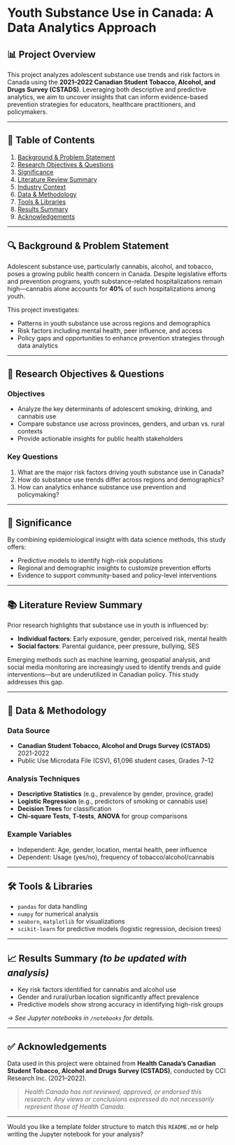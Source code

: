 # **Youth Substance Use in Canada: A Data Analytics Approach**

## 📊 Project Overview

This project analyzes adolescent substance use trends and risk factors in Canada using the **2021–2022 Canadian Student Tobacco, Alcohol, and Drugs Survey (CSTADS)**. Leveraging both descriptive and predictive analytics, we aim to uncover insights that can inform evidence-based prevention strategies for educators, healthcare practitioners, and policymakers.

---

## 📌 Table of Contents

1. [Background & Problem Statement](#background--problem-statement)
2. [Research Objectives & Questions](#research-objectives--questions)
3. [Significance](#significance)
4. [Literature Review Summary](#literature-review-summary)
5. [Industry Context](#industry-context)
6. [Data & Methodology](#data--methodology)
7. [Tools & Libraries](#tools--libraries)
8. [Results Summary](#results-summary)
9. [Acknowledgements](#acknowledgements)

---

## 🔍 Background & Problem Statement

Adolescent substance use, particularly cannabis, alcohol, and tobacco, poses a growing public health concern in Canada. Despite legislative efforts and prevention programs, youth substance-related hospitalizations remain high—cannabis alone accounts for **40%** of such hospitalizations among youth.

This project investigates:

* Patterns in youth substance use across regions and demographics
* Risk factors including mental health, peer influence, and access
* Policy gaps and opportunities to enhance prevention strategies through data analytics

---

## 🎯 Research Objectives & Questions

### Objectives

* Analyze the key determinants of adolescent smoking, drinking, and cannabis use
* Compare substance use across provinces, genders, and urban vs. rural contexts
* Provide actionable insights for public health stakeholders

### Key Questions

1. What are the major risk factors driving youth substance use in Canada?
2. How do substance use trends differ across regions and demographics?
3. How can analytics enhance substance use prevention and policymaking?

---

## 🧠 Significance

By combining epidemiological insight with data science methods, this study offers:

* Predictive models to identify high-risk populations
* Regional and demographic insights to customize prevention efforts
* Evidence to support community-based and policy-level interventions

---

## 📚 Literature Review Summary

Prior research highlights that substance use in youth is influenced by:

* **Individual factors**: Early exposure, gender, perceived risk, mental health
* **Social factors**: Parental guidance, peer pressure, bullying, SES

Emerging methods such as machine learning, geospatial analysis, and social media monitoring are increasingly used to identify trends and guide interventions—but are underutilized in Canadian policy. This study addresses this gap.

---

## 📂 Data & Methodology

### Data Source

* **Canadian Student Tobacco, Alcohol and Drugs Survey (CSTADS)** 2021-2022
* Public Use Microdata File (CSV), 61,096 student cases, Grades 7–12

### Analysis Techniques

* **Descriptive Statistics** (e.g., prevalence by gender, province, grade)
* **Logistic Regression** (e.g., predictors of smoking or cannabis use)
* **Decision Trees** for classification
* **Chi-square Tests**, **T-tests**, **ANOVA** for group comparisons

### Example Variables

* Independent: Age, gender, location, mental health, peer influence
* Dependent: Usage (yes/no), frequency of tobacco/alcohol/cannabis

---

## 🛠️ Tools & Libraries

* `pandas` for data handling
* `numpy` for numerical analysis
* `seaborn`, `matplotlib` for visualizations
* `scikit-learn` for predictive models (logistic regression, decision trees)

---

## 📈 Results Summary *(to be updated with analysis)*

* Key risk factors identified for cannabis and alcohol use
* Gender and rural/urban location significantly affect prevalence
* Predictive models show strong accuracy in identifying high-risk groups

*→ See Jupyter notebooks in `/notebooks` for details.*

---

## ✅ Acknowledgements

Data used in this project were obtained from **Health Canada’s Canadian Student Tobacco, Alcohol and Drugs Survey (CSTADS)**, conducted by CCI Research Inc. (2021–2022).

> *Health Canada has not reviewed, approved, or endorsed this research. Any views or conclusions expressed do not necessarily represent those of Health Canada.*

---

Would you like a template folder structure to match this `README.md` or help writing the Jupyter notebook for your analysis?

